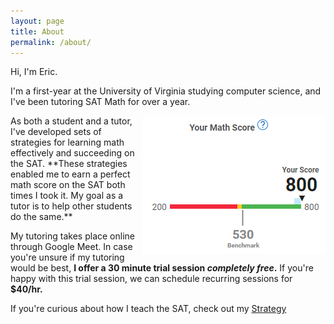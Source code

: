 ```yaml
---
layout: page
title: About
permalink: /about/
---
```


Hi, I'm Eric.

I'm a first-year at the University of Virginia studying computer science, and I've been tutoring SAT Math for over a year. 

<img src="/images/score.jpg" align="right">
As both a student and a tutor, I've developed sets of strategies for learning math effectively and succeeding on the SAT. **These strategies enabled me to earn a perfect math score on the SAT both times I took it. My goal as a tutor is to help other students do the same.**

  
My tutoring takes place online through Google Meet. In case you're unsure if my tutoring would be best, **I offer a 30 minute trial session *completely free*.** If you're happy with this trial session, we can schedule recurring sessions for **$40/hr.**

If you're curious about how I teach the SAT, check out my [Strategy](https://learnsatmath.com/strategy/)



<!--
<div class="gallery-box">
  <div class="gallery">
    <img src="/images/100.jpg" loading="lazy">
    <img src="/images/105.jpg" loading="lazy">
    <img src="/images/103.jpg" loading="lazy">
  </div>
  <em>Gallery / <a href="https://unsplash.com/" target="_blank">Unsplash</a></em>
</div>
-->